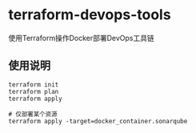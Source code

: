 # terraform-devops-tools
使用Terraform操作Docker部署DevOps工具链




## 使用说明

```
terraform init
terraform plan
terraform apply 

# 仅部署某个资源   
terraform apply -target=docker_container.sonarqube 
````
